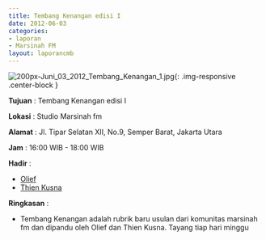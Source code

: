 ```yaml
---
title: Tembang Kenangan edisi I
date: 2012-06-03
categories:
- laporan
- Marsinah FM
layout: laporancmb
---
```



![200px-Juni_03_2012_Tembang_Kenangan_1.jpg](/uploads/200px-Juni_03_2012_Tembang_Kenangan_1.jpg){: .img-responsive .center-block }


**Tujuan** : Tembang Kenangan edisi I  

**Lokasi** : Studio Marsinah fm

**Alamat** : Jl. Tipar Selatan XII, No.9, Semper Barat, Jakarta Utara

**Jam** : 16:00 WIB - 18:00 WIB

**Hadir** : 
* [Olief](http://wiki.ciptamedia.org/wiki/Olief)
* [Thien Kusna](http://wiki.ciptamedia.org/wiki/Thien_Kusna)

**Ringkasan** : 
* Tembang Kenangan adalah rubrik baru usulan dari komunitas marsinah fm dan dipandu oleh Olief dan Thien Kusna. Tayang tiap hari minggu
